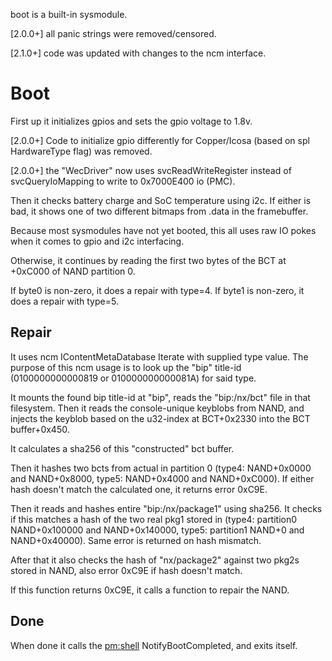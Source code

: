 boot is a built-in sysmodule.

\[2.0.0+\] all panic strings were removed/censored.

\[2.1.0+\] code was updated with changes to the ncm interface.

# Boot

First up it initializes gpios and sets the gpio voltage to 1.8v.

\[2.0.0+\] Code to initialize gpio differently for Copper/Icosa (based
on spl HardwareType flag) was removed.

\[2.0.0+\] the "WecDriver" now uses svcReadWriteRegister instead of
svcQueryIoMapping to write to 0x7000E400 io (PMC).

Then it checks battery charge and SoC temperature using i2c. If either
is bad, it shows one of two different bitmaps from .data in the
framebuffer.

Because most sysmodules have not yet booted, this all uses raw IO pokes
when it comes to gpio and i2c interfacing.

Otherwise, it continues by reading the first two bytes of the BCT at
+0xC000 of NAND partition 0.

If byte0 is non-zero, it does a repair with type=4. If byte1 is
non-zero, it does a repair with type=5.

## Repair

It uses ncm IContentMetaDatabase Iterate with supplied type value. The
purpose of this ncm usage is to look up the "bip" title-id
(0100000000000819 or 010000000000081A) for said type.

It mounts the found bip title-id at "bip", reads the "bip:/nx/bct" file
in that filesystem. Then it reads the console-unique keyblobs from NAND,
and injects the keyblob based on the u32-index at BCT+0x2330 into the
BCT buffer+0x450.

It calculates a sha256 of this "constructed" bct buffer.

Then it hashes two bcts from actual in partition 0 (type4: NAND+0x0000
and NAND+0x8000, type5: NAND+0x4000 and NAND+0xC000). If either hash
doesn't match the calculated one, it returns error 0xC9E.

Then it reads and hashes entire "bip:/nx/package1" using sha256. It
checks if this matches a hash of the two real pkg1 stored in (type4:
partition0 NAND+0x100000 and NAND+0x140000, type5: partition1 NAND+0 and
NAND+0x40000). Same error is returned on hash mismatch.

After that it also checks the hash of "nx/package2" against two pkg2s
stored in NAND, also error 0xC9E if hash doesn't match.

If this function returns 0xC9E, it calls a function to repair the NAND.

## Done

When done it calls the
[pm:shell](Process%20Manager%20services.md "wikilink")
NotifyBootCompleted, and exits itself.
